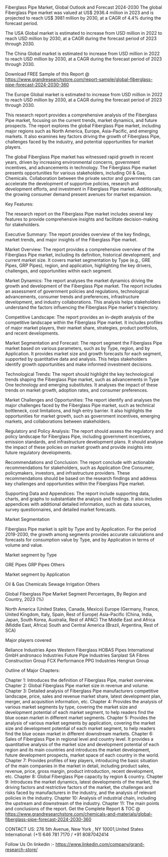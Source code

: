 Fiberglass Pipe Market, Global Outlook and Forecast 2024-2030
The global Fiberglass Pipe market was valued at US$ 2936.4 million in 2023 and is projected to reach US$ 3981 million by 2030, at a CAGR of 4.4% during the forecast period.

The USA Global market is estimated to increase from USD million in 2022 to reach USD million by 2030, at a CAGR during the forecast period of 2023 through 2030.

The China Global market is estimated to increase from USD million in 2022 to reach USD million by 2030, at a CAGR during the forecast period of 2023 through 2030.

Download FREE Sample of this Report @ https://www.grandresearchstore.com/report-sample/global-fiberglass-pipe-forecast-2024-2030-360

The Europe Global market is estimated to increase from USD million in 2022 to reach USD million by 2030, at a CAGR during the forecast period of 2023 through 2030.

This research report provides a comprehensive analysis of the Fiberglass Pipe market, focusing on the current trends, market dynamics, and future prospects. The report explores the global Fiberglass Pipe market, including major regions such as North America, Europe, Asia-Pacific, and emerging markets. It also examines key factors driving the growth of Fiberglass Pipe, challenges faced by the industry, and potential opportunities for market players.

The global Fiberglass Pipe market has witnessed rapid growth in recent years, driven by increasing environmental concerns, government incentives, and advancements in technology. The Fiberglass Pipe market presents opportunities for various stakeholders, including Oil & Gas, Chemicals. Collaboration between the private sector and governments can accelerate the development of supportive policies, research and development efforts, and investment in Fiberglass Pipe market. Additionally, the growing consumer demand present avenues for market expansion.

Key Features:

The research report on the Fiberglass Pipe market includes several key features to provide comprehensive insights and facilitate decision-making for stakeholders.

Executive Summary: The report provides overview of the key findings, market trends, and major insights of the Fiberglass Pipe market.

Market Overview: The report provides a comprehensive overview of the Fiberglass Pipe market, including its definition, historical development, and current market size. It covers market segmentation by Type (e.g., GRE Pipes, GRP Pipes), region, and application, highlighting the key drivers, challenges, and opportunities within each segment.

Market Dynamics: The report analyses the market dynamics driving the growth and development of the Fiberglass Pipe market. The report includes an assessment of government policies and regulations, technological advancements, consumer trends and preferences, infrastructure development, and industry collaborations. This analysis helps stakeholders understand the factors influencing the Fiberglass Pipe market's trajectory.

Competitive Landscape: The report provides an in-depth analysis of the competitive landscape within the Fiberglass Pipe market. It includes profiles of major market players, their market share, strategies, product portfolios, and recent developments.

Market Segmentation and Forecast: The report segment the Fiberglass Pipe market based on various parameters, such as by Type, region, and by Application. It provides market size and growth forecasts for each segment, supported by quantitative data and analysis. This helps stakeholders identify growth opportunities and make informed investment decisions.

Technological Trends: The report should highlight the key technological trends shaping the Fiberglass Pipe market, such as advancements in Type One technology and emerging substitutes. It analyses the impact of these trends on market growth, adoption rates, and consumer preferences.

Market Challenges and Opportunities: The report identify and analyses the major challenges faced by the Fiberglass Pipe market, such as technical bottleneck, cost limitations, and high entry barrier. It also highlights the opportunities for market growth, such as government incentives, emerging markets, and collaborations between stakeholders.

Regulatory and Policy Analysis: The report should assess the regulatory and policy landscape for Fiberglass Pipe, including government incentives, emission standards, and infrastructure development plans. It should analyse the impact of these policies on market growth and provide insights into future regulatory developments.

Recommendations and Conclusion: The report conclude with actionable recommendations for stakeholders, such as Application One Consumer, policymakers, investors, and infrastructure providers. These recommendations should be based on the research findings and address key challenges and opportunities within the Fiberglass Pipe market.

Supporting Data and Appendices: The report include supporting data, charts, and graphs to substantiate the analysis and findings. It also includes appendices with additional detailed information, such as data sources, survey questionnaires, and detailed market forecasts.

Market Segmentation

Fiberglass Pipe market is split by Type and by Application. For the period 2019-2030, the growth among segments provides accurate calculations and forecasts for consumption value by Type, and by Application in terms of volume and value.

Market segment by Type

GRE Pipes
GRP Pipes
Others

Market segment by Application

Oil & Gas
Chemicals
Sewage
Irrigation
Others

Global Fiberglass Pipe Market Segment Percentages, By Region and Country, 2023 (%)

North America (United States, Canada, Mexico)
Europe (Germany, France, United Kingdom, Italy, Spain, Rest of Europe)
Asia-Pacific (China, India, Japan, South Korea, Australia, Rest of APAC)
The Middle East and Africa (Middle East, Africa)
South and Central America (Brazil, Argentina, Rest of SCA)

Major players covered

Reliance Industries
Apex Western Fiberglass
HOBAS Pipes International GmbH
andronaco Industries
Future Pipe Industries
Sarplast SA
Fibrex Construction Group
FCX Performance
PPG Industries
Hengrun Group

Outline of Major Chapters:

Chapter 1: Introduces the definition of Fiberglass Pipe, market overview.
Chapter 2: Global Fiberglass Pipe market size in revenue and volume.
Chapter 3: Detailed analysis of Fiberglass Pipe manufacturers competitive landscape, price, sales and revenue market share, latest development plan, merger, and acquisition information, etc.
Chapter 4: Provides the analysis of various market segments by type, covering the market size and development potential of each market segment, to help readers find the blue ocean market in different market segments.
Chapter 5: Provides the analysis of various market segments by application, covering the market size and development potential of each market segment, to help readers find the blue ocean market in different downstream markets.
Chapter 6: Sales of Fiberglass Pipe in regional level and country level. It provides a quantitative analysis of the market size and development potential of each region and its main countries and introduces the market development, future development prospects, market space of each country in the world.
Chapter 7: Provides profiles of key players, introducing the basic situation of the main companies in the market in detail, including product sales, revenue, price, gross margin, product introduction, recent development, etc.
Chapter 8: Global Fiberglass Pipe capacity by region & country.
Chapter 9: Introduces the market dynamics, latest developments of the market, the driving factors and restrictive factors of the market, the challenges and risks faced by manufacturers in the industry, and the analysis of relevant policies in the industry.
Chapter 10: Analysis of industrial chain, including the upstream and downstream of the industry.
Chapter 11: The main points and conclusions of the report.
Get the Complete Report & TOC @ https://www.grandresearchstore.com/chemicals-and-materials/global-fiberglass-pipe-forecast-2024-2030-360

CONTACT US:
276 5th Avenue, New York , NY 10001,United States
International: (+1) 646 781 7170 / +91 8087042414

Follow Us On linkedin :- https://www.linkedin.com/company/grand-research-store/
